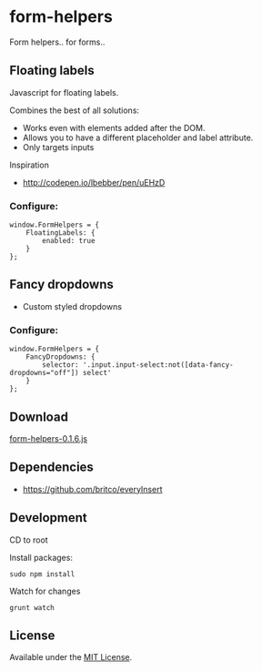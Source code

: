 form-helpers
============

Form helpers.. for forms..

## Floating labels
Javascript for floating labels.

Combines the best of all solutions:
* Works even with elements added after the DOM.
* Allows you to have a different placeholder and label attribute.
* Only targets inputs

Inspiration
* http://codepen.io/lbebber/pen/uEHzD


### Configure:
````
window.FormHelpers = {
	FloatingLabels: {
		enabled: true
	}
};
````

## Fancy dropdowns
* Custom styled dropdowns


### Configure:
````
window.FormHelpers = {
	FancyDropdowns: {
		selector: '.input.input-select:not([data-fancy-dropdowns="off"]) select'
	}
};
````

## Download
[form-helpers-0.1.6.js](https://raw2.github.com/britco/form-helpers/master/dist/form-helpers-0.1.6.js)

## Dependencies
* https://github.com/britco/everyInsert

## Development
CD to root

Install packages:

````
sudo npm install
````

Watch for changes

````
grunt watch
````

## License
Available under the [MIT License](LICENSE.md).
